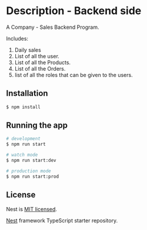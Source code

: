 
# Description - Backend side
A Company - Sales Backend Program. 

Includes:

1. Daily sales
2. List of all the user.
3. List of all the Products.
4. List of all the Orders.
5. list of all the roles that can be given to the users.


## Installation

```bash
$ npm install
```

## Running the app

```bash
# development
$ npm run start

# watch mode
$ npm run start:dev

# production mode
$ npm run start:prod
```


## License

Nest is [MIT licensed](LICENSE).

[Nest](https://github.com/nestjs/nest) framework TypeScript starter repository.
